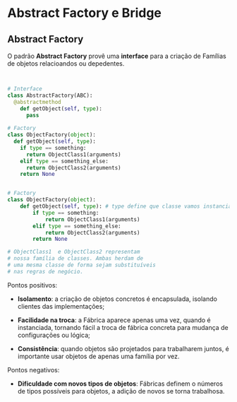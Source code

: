 # Abstract Factory e Bridge

## Abstract Factory

O padrão **Abstract Factory** provê uma **interface** para a criação de Famílias de objetos relacioandos ou depedentes.

<img>

```python

# Interface
class AbstractFactory(ABC):
  @abstractmethod
	def getObject(self, type):
	  pass
    
# Factory
class ObjectFactory(object):
  def getObject(self, type):
    if type == something:
      return ObjectClass1(arguments)
    elif type == something_else:
      return ObjectClass2(arguments)
    return None

```


```python

# Factory
class ObjectFactory(object):
	def getObject(self, type): # type define que classe vamos instanciar.
		if type == something:
			return ObjectClass1(arguments)
		elif type == something_else:
			return ObjectClass2(arguments)
		return None

# ObjectClass1  e ObjectClass2 representam
# nossa família de classes. Ambas herdam de
# uma mesma classe de forma sejam substituíveis
# nas regras de negócio.

```

Pontos positivos:

- **Isolamento**: a criação de objetos concretos é encapsulada, isolando clientes das implementações;

- **Facilidade na troca**: a Fábrica aparece apenas uma vez, quando é instanciada, tornando fácil a troca de fábrica concreta para mudança de configurações ou lógica;

- **Consistência**: quando objetos são projetados para trabalharem juntos, é importante usar objetos de apenas uma família por vez.

Pontos negativos:

- **Dificuldade com novos tipos de objetos**: Fábricas definem o números de tipos possíveis para objetos, a adição de novos se torna trabalhosa.

